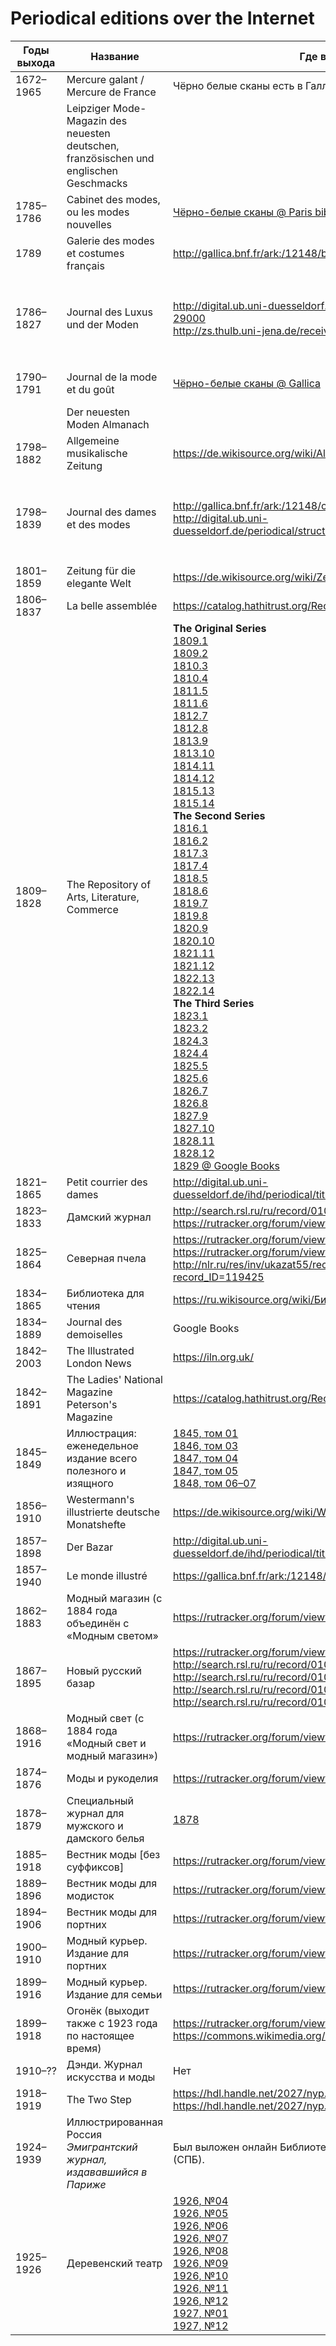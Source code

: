 # Periodical editions over the Internet

| Годы выхода | Название | Где взять | Есть в архиве |
| ----------- | -------- | --------- | ------------- |
| 1672–1965 | Mercure galant / Mercure de France | Чёрно белые сканы есть в Галлике | Нет |
| | Leipziger Mode-Magazin des neuesten deutschen, französischen und englischen Geschmacks | | Нет |
| 1785–1786 | Cabinet des modes, ou les modes nouvelles | [Чёрно-белые сканы @ Paris bibliothèques](https://bibliotheques-specialisees.paris.fr/ark:/73873/pf0000555102) | Нет |
| 1789 | Galerie des modes et costumes français | http://gallica.bnf.fr/ark:/12148/bpt6k1056746t | Нет |
| 1786–1827 | Journal des Luxus und der Moden | http://digital.ub.uni-duesseldorf.de/urn/urn:nbn:de:hbz:061:1-29000<br/>http://zs.thulb.uni-jena.de/receive/jportal_jpjournal_00000029 | Да (в процессе обработки)<br.>Модные гравюры сложены в `HDA/Fashion` |
| 1790–1791 | Journal de la mode et du goût | [Чёрно-белые сканы @ Gallica](http://gallica.bnf.fr/ark:/12148/cb32798156j/date) | Да (чёрно-белые сканы) |
| | Der neuesten Moden Almanach | | Нет |
| 1798–1882 | Allgemeine musikalische Zeitung | https://de.wikisource.org/wiki/Allgemeine_musikalische_Zeitung | Нет |
| 1798–1839 | Journal des dames et des modes | http://gallica.bnf.fr/ark:/12148/cb32799510k/date<br/>http://digital.ub.uni-duesseldorf.de/periodical/structure/1993380 | Да (не все года, есть лакуны)<br/>Модные гравюры сложены в `HDA/Fashion` |
| 1801–1859 | Zeitung für die elegante Welt | https://de.wikisource.org/wiki/Zeitung_für_die_elegante_Welt | Нет |
| 1806–1837 | La belle assemblée | https://catalog.hathitrust.org/Record/100349730 | Нет |
| 1809–1828 | The Repository of Arts, Literature, Commerce | **The Original Series**<br/>[1809.1](https://archive.org/details/repositoryofarts109acke)<br/> [1809.2](https://archive.org/details/repositoryofarts21809acke)<br/> [1810.3](https://archive.org/details/repositoryofarts310acke)<br/> [1810.4](https://archive.org/details/repositoryofarts410acke)<br/> [1811.5](https://archive.org/details/repositoryofarts511acke)<br/> [1811.6](https://archive.org/details/repositoryofarts611acke)<br/> [1812.7](https://archive.org/details/repositoryofarts712acke)<br/> [1812.8](https://archive.org/details/repositoryofarts812acke)<br/> [1813.9](https://archive.org/details/repositoryofarts913acke)<br/> [1813.10](https://archive.org/details/repositoryofarts1013acke)<br/> [1814.11](https://archive.org/details/repositoryofarts1114acke)<br/> [1814.12](https://archive.org/details/repositoryofarts1214acke)<br/> [1815.13](https://archive.org/details/repositoryofarts1315acke)<br/> [1815.14](https://archive.org/details/repositoryofarts1415acke)<br/>**The Second Series**<br/> [1816.1](https://archive.org/details/repositoryofarts116acke)<br/> [1816.2](https://archive.org/details/repositoryofarts216acke)<br/> [1817.3](https://archive.org/details/repositoryofarts317acke)<br/> [1817.4](https://archive.org/details/repositoryofarts417acke)<br/> [1818.5](https://archive.org/details/repositoryofarts518acke)<br/> [1818.6](https://archive.org/details/repositoryofarts618acke)<br/> [1819.7](https://archive.org/details/repositoryofarts719acke)<br/> [1819.8](https://archive.org/details/repositoryofarts819acke)<br/> [1820.9](https://archive.org/details/repositoryofarts920acke)<br/> [1820.10](https://archive.org/details/repositoryofarts1020acke)<br/> [1821.11](https://archive.org/details/repositoryofarts1121acke)<br/> [1821.12](https://archive.org/details/repositoryofarts1221acke)<br/> [1822.13](https://archive.org/details/repositoryofarts1322acke)<br/> [1822.14](https://archive.org/details/repositoryofarts1422acke)<br/>**The Third Series**<br/> [1823.1](https://archive.org/details/repositoryofarts123acke)<br/> [1823.2](https://archive.org/details/repositoryofarts223acke)<br/> [1824.3](https://archive.org/details/repositoryofarts324acke)<br/> [1824.4](https://archive.org/details/repositoryofarts424acke)<br/> [1825.5](https://archive.org/details/repositoryofarts525acke)<br/> [1825.6](https://archive.org/details/repositoryofarts625acke)<br/> [1826.7](https://archive.org/details/repositoryofarts726acke)<br/> [1826.8](https://archive.org/details/repositoryofarts826acke)<br/> [1827.9](https://archive.org/details/repositoryofarts927acke)<br/> [1827.10](https://archive.org/details/repositoryofarts1027acke)<br/> [1828.11](https://archive.org/details/repositoryofarts1128acke)<br/> [1828.12](https://archive.org/details/repositoryofarts1228acke)<br/> [1829 @ Google Books](https://books.google.com/books?id=d1AEAAAAQAAJ) | Да (небольшие лакуны)<br/>Модные гравюры сложены в `HDA/Fashion` |
| 1821–1865 | Petit courrier des dames | http://digital.ub.uni-duesseldorf.de/ihd/periodical/titleinfo/1908614 | Нет |
| 1823–1833 | Дамский журнал | http://search.rsl.ru/ru/record/01004940147<br/>https://rutracker.org/forum/viewtopic.php?t=5408052 | Да |
| 1825–1864 | Северная пчела | https://rutracker.org/forum/viewtopic.php?t=3622308<br/>https://rutracker.org/forum/viewtopic.php?t=3829703<br/>http://nlr.ru/res/inv/ukazat55/record_full.php?record_ID=119425 | Да (но зачем?) |
| 1834–1865 | Библиотека для чтения | https://ru.wikisource.org/wiki/Библиотека_для_чтения | Нет |
| 1834–1889 | Journal des demoiselles | Google Books | Да (с гугла) |
| 1842–2003 | The Illustrated London News | https://iln.org.uk/ | Нет | 
| 1842–1891 | The Ladies' National Magazine<br/>Peterson's Magazine | https://catalog.hathitrust.org/Record/006062071 | Нет |
| 1845–1849 | Иллюстрация: еженедельное издание всего полезного и изящного | [1845, том 01](http://search.rsl.ru/ru/record/01003192357)<br/>[1846, том 03](https://search.rsl.ru/ru/record/01003192424)<br/>[1847, том 04](https://search.rsl.ru/ru/record/01003192421)<br/>[1847, том 05](https://search.rsl.ru/ru/record/01003192409)<br/>[1848, том 06–07](https://search.rsl.ru/ru/record/01003192392) | Да (частично) |
| 1856–1910 | Westermann's illustrierte deutsche Monatshefte | https://de.wikisource.org/wiki/Westermanns_Monatshefte | Нет |
| 1857–1898 | Der Bazar | http://digital.ub.uni-duesseldorf.de/ihd/periodical/titleinfo/2083461 | Нет |
| 1857–1940 | Le monde illustré | https://gallica.bnf.fr/ark:/12148/cb32818319d/date | Нет |
| 1862–1883 | Модный магазин (с 1884 года объединён с «Модным светом» | https://rutracker.org/forum/viewtopic.php?t=4898192 | Да |
| 1867–1895 | Новый русский базар | https://rutracker.org/forum/viewtopic.php?t=4902380<br/>http://search.rsl.ru/ru/record/01007888504<br/>http://search.rsl.ru/ru/record/01007907707<br/>http://search.rsl.ru/ru/record/01007911873<br/>http://search.rsl.ru/ru/record/01004487216 | Да |
| 1868–1916 | Модный свет (c 1884 года «Модный свет и модный магазин») | https://rutracker.org/forum/viewtopic.php?t=4901237 | Да |
| 1874–1876 | Моды и рукоделия | https://rutracker.org/forum/viewtopic.php?t=4632959 | Да |
| 1878–1879 | Специальный журнал для мужского и дамского белья | [1878](https://rusneb.ru/catalog/000200_000018_RU_NLR_INFOCOMM6_5000006141/) | Да |
| 1885–1918 | Вестник моды [без суффиксов] | https://rutracker.org/forum/viewtopic.php?t=4892099 | Да |
| 1889–1896 | Вестник моды для модисток | https://rutracker.org/forum/viewtopic.php?t=4892740 | Да |
| 1894–1906 | Вестник моды для портних | https://rutracker.org/forum/viewtopic.php?t=4892607 | Да |
| 1900–1910 | Модный курьер. Издание для портних | https://rutracker.org/forum/viewtopic.php?t=4896748 | Да |
| 1899–1916 | Модный курьер. Издание для семьи | https://rutracker.org/forum/viewtopic.php?t=4896688 | Да |
| 1899–1918 | Огонёк (выходит также с 1923 года по настоящее время) | https://rutracker.org/forum/viewtopic.php?t=3821817<br/>https://commons.wikimedia.org/wiki/Category:Ogoniok | Нет |
| 1910–?? | Дэнди. Журнал искусства и моды | Нет |
| 1918–1919 | The Two Step | https://hdl.handle.net/2027/nyp.33433085741795<br/>https://hdl.handle.net/2027/nyp.33433085741803 | Да |
| 1924–1939 | Иллюстрированная Россия<br/>_Эмигрантский журнал, издававшийся в Париже_ | Был выложен онлайн Библиотекой имени Маяковского (СПБ). | Частично |
| 1925–1926 | Деревенский театр | [1926, №04](http://dl.liblermont.ru/DL/July_19/Derevenskij_teatr_№4_aprel_1926.pdf/info)<br/>[1926, №05](http://dl.liblermont.ru/DL/July_19/Derevenskij_teatr_№5_may_1926.pdf/info)<br/>[1926, №06](http://dl.liblermont.ru/DL/July_19/Derevenskij_teatr_№6_Iyun_1926.pdf/info)<br/>[1926, №07](http://dl.liblermont.ru/DL/July_19/Derevenskij_teatr_№7_Iyul_1926.pdf/info)<br/>[1926, №08](http://dl.liblermont.ru/DL/July_19/Derevenskij_teatr_№8_august_1926.pdf/info)<br/>[1926, №09](http://dl.liblermont.ru/DL/July_19/Derevenskij_teatr_№9_sentyabr_1926.pdf/info)<br/>[1926, №10](http://dl.liblermont.ru/DL/July_19/Derevenskij_teatr_№10_oktyabr_1926.pdf/info)<br/>[1926, №11](http://dl.liblermont.ru/DL/July_19/Derevenskij_teatr_№11_noyabr_1926.pdf/info)<br/>[1926, №12](http://dl.liblermont.ru/DL/July_19/Derevenskij_teatr_№12_dekabr_1926.pdf/info)<br/>[1927, №01](http://dl.liblermont.ru/DL/July_19/Derevenskij_teatr_№1_ianvar_1927.pdf/info)<br/>[1927, №12](http://dl.liblermont.ru/DL/July_19/Derevenskij_teatr_№12_dekabr_1927.pdf/info)<br/> | Да |
